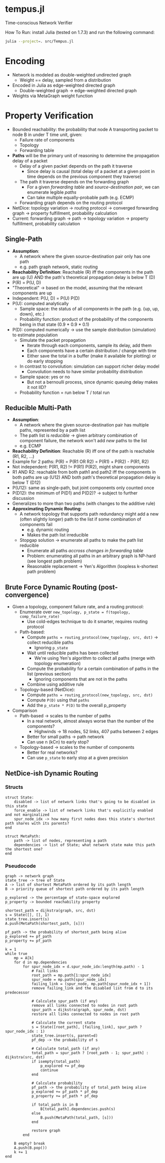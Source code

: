 # tempus.jl
Time-conscious Network Verifier

How To Run: install Julia (tested on 1.7.3) and run the following command:
```bash
julia --project=. src/Tempus.jl
```

# Encoding
- Network is modeled as double-weighted undirected graph
    - Weight == delay, sampled from a distribution
- Encoded in Julia as edge-weighted directed graph
    - Double-weighted graph -> edge-weighted directed graph
- Weights via MetaGraph weight function

# Property Verification
- Bounded reachability: the probability that node A transporting packet to node B in under T time unit, given:
    - Failure rate of components
    - Topology
    - Forwarding table
- __Paths__ will be the primary unit of reasoning to determine the propagation delay of a packet
    - Delay of a given packet depends on the path it traverse
        - Since delay is causal (total delay of a packet at a given point in time depends on the previous component they traverse)
    - The path it traverse depends on the forwarding graph
        - For a given _forwarding table_ and _source-destination pair_, we can enumerate legible _paths_
        - Can take multiple equally-probable path (e.g. ECMP)
    - Forwarding graph depends on the routing protocol
- NetDice: topology variation -> routing protocol -> converged forwarding graph -> property fulfillment, probability calculation
- Current: forwarding graph -> path -> topology variation -> property fulfillment, probability calculation

## Single-Path
- __Assumption__: 
    - A network where the given source-destination pair only has one path
    - e.g. path graph network, static routing
- __Reachability Definition__: Reachable (R) iff the components in the path are up (U) AND the path's theoretical propagation delay is below T (D)
- P(R) = P(U, D)
- "Theoretical" -> based on the model, assuming that the relevant components are up
- Independent: P(U, D) = P(U) P(D)
- P(U): computed analytically
    - Sample space: the status of all components in the path (e.g. {up, up, down}, etc.)
    - Probability function: product of the probability of the components being in that state (0.9 * 0.9 * 0.1)
- P(D): computed numerically -> use the sample distribution (simulation) to estimate population
    - Simulate the packet propagation
        - Iterate through each components, sample its delay, add them
        - Each components have a certain distribution / change with time
        - Either save the total in a buffer (make it available for plotting) or do early stopping 
    - In contrast to convolution: simulation can support richer delay model
        - Convolution needs to have similar probability distribution
    - Sample space: yes or no 
        - But not a bernoulli process, since dynamic queuing delay makes it not IID?
    - Probability function = run below T / total run

## Reducible Multi-Path
- __Assumption__:
    - A network where the given source-destination pair has multiple paths, represented by a path list
    - The path list is _reducible_ -> given arbitrary combination of component failure, the network won't add _new_ paths to the list
    - e.g. ECMP
- __Reachability Definition__: Reachable (R) iff one of the path is reachable (R1, R2, ...)
- Example for 2 paths: P(R) = P(R1 OR R2) = P(R1) + P(R2) - P(R1, R2)
- Not independent: P(R1, R2) != P(R1) P(R2), might share components
- R1 AND R2: reachable from both path1 and path2 iff the components in both paths are up (U12) AND both path's theoretical propagation delay is below T (D12)
- P(U12): same as single-path, but joint components only counted once
- P(D12): the minimum of P(D1) and P(D2)? -> subject to further discussion
- Generalizes to more than two paths (with changes to the additive rule)
- __Approximating Dynamic Routing__:
    - A network topology that supports path redundancy might add a new (often slightly longer) path to the list if some combination of components fail
        - e.g. dynamic routing
        - Makes the path list irreducible
    - Stopgap solution -> enumerate all paths to make the path list reducible
        - Enumerate all paths _accross changes in forwarding table_
        - Problem: enumerating all paths in an arbitrary graph is NP-hard (see longest path problem)
        - Reasonable replacement -> Yen's Algorithm (loopless k-shortest path problem)

## Brute Force Dynamic Routing (post-convergence)
- Given a topology, component failure rate, and a routing protocol:
    - Enumerate over `new_topology, p_state = f(topology, comp_failure_rate)`
        - Use cold-edges technique to do it smarter, requires routing protocol
    - Path-based: 
        - Compute `paths = routing_protocol(new_topology, src, dst)` -> collect reducible paths
            - Ignoring `p_state`
        - Wait until reducible paths has been collected
            - We're using Yen's algorithm to collect all paths (merge with topology enumeration)
        - Compute the probability for a certain combination of paths in the list (previous section)
            - Ignoring components that are not in the paths
        - Combine using additive rule
    - Topology-based (NetDice):
        - Compute `paths = routing_protocol(new_topology, src, dst)`
        - Compute `P(D)` using that `paths`
        - Add the `p_state * P(D)` to the overall p_property
- Comparison
    - Path-based -> scales to the number of paths 
        - In a real network, almost always worse than the number of the components?
            - Highwinds -> 18 nodes, 52 links, 407 paths between 2 edges
        - Better for small paths -> path network
        - Can use n (kCn) to early stop?
    - Topology-based -> scales to the number of components
        - Better for real networks?
        - Can use `p_state` to early stop at a given precision

## NetDice-ish Dynamic Routing
### Structs
```
struct State:
    disabled -> list of network links that's going to be disabled in this state
    force_enable -> list of network links that's explicitly enabled and not marginalized 
    spur_node_idx -> how many first nodes does this state's shortest path shares with its parents?
end 

struct MetaPath:
    path -> list of nodes, representing a path
    dependencies -> list of State; what network state make this path the shortest one?
end
```

### Pseudocode
```
graph -> network graph
state_tree -> tree of State
A -> list of shortest MetaPath ordered by its path length
B -> priority queue of shortest path ordered by its path length

p_explored -> the percentage of state-space explored
p_property -> bounded reachability property

shortest_path = dijkstra(graph, src, dst)
s = State([], [], 1)
state_tree.insert(s)
A.push(MetaPath(shortest_path, [s]))

pf_path -> the probability of shortest_path being alive
p_explored += pf_path
p_property += pf_path

k = 1
while true
    mp = A[k]
    for d in mp.dependencies
        for spur_node_idx = d.spur_node_idx:length(mp.path) - 1
            # Fail links
            root_path = mp.path[1:spur_node_idx]
            spur_node = mp.path[spur_node_idx]
            failing_link = (spur_node, mp.path[spur_node_idx + 1])
            remove failing_link and the disabled list from d to its predecessor  

            # Calculate spur_path (if any)
            remove all links connected to nodes in root path
            spur_path = dijkstra(graph, spur_node, dst)
            restore all links connected to nodes in root path

            # Calculate the current state
            s = State([root_path], [failing_link], spur_path ? spur_node_idx : 1)
            state_tree.insert(s, parent=d)
            pf_dep -> the probability of s

            # Calculate total_path (if any)
            total_path = spur_path ? [root_path - 1; spur_path] : dijkstra(src, dst)
            if isempty(total_path)
                p_explored += pf_dep
                continue
            end

            # Calculate probability
            pf_path -> the probability of total_path being alive
            p_explored += pf_path * pf_dep
            p_property += pf_path * pf_dep

            if total_path is in B
                B[total_path].dependencies.push(s)
            else
                B.push(MetaPath(total_path, [s]))
            end

            restore graph
        end
    
    B empty? break
    A.push(B.pop())
    k += 1
end
```